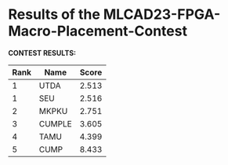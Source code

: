 # Results of the MLCAD23-FPGA-Macro-Placement-Contest


**CONTEST RESULTS:**

| Rank | Name       | Score |
|------|------------|-------|
| 1    | UTDA | 2.513    |
| 1    | SEU | 2.516    |
| 2    | MKPKU | 2.751    |
| 3    | CUMPLE | 3.605    |
| 4    | TAMU | 4.399    |
| 5    | CUMP | 8.433    |
